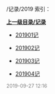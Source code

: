 /记录/2019 索引：


**[上一级目录/记录](/记录/index.md)**

- [201901记](/记录/2019/201901记.md)

- [201902记](/记录/2019/201902记.md)

- [201903记](/记录/2019/201903记.md)

- [201904记](/记录/2019/201904记.md)


<font size=2 color='grey'> 2019-09-27 12:16 </font>